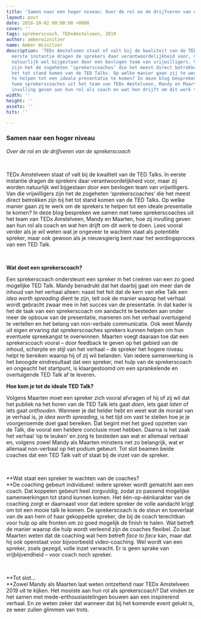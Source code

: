```yaml
---
title: 'Samen naar een hoger niveau: Over de rol en de drijfveren van de sprekerscoach'
layout: post
date: 2018-10-02 00:00:00 +0000
cover: ''
tags: sprekerscoach, TEDxAmstelveen, 2019
author: amberwiznitzer
name: Amber Wiznitzer
description: 'TEDx Amstelveen staat of valt bij de kwaliteit van de TED Talks. In
  eerste instantie dragen de sprekers daar verantwoordelijkheid voor, maar zij worden
  natuurlijk wel bijgestaan door een bevlogen team van vrijwilligers. Van die vrijwilligers
  zijn het de zogeheten ‘sprekerscoaches’ die het meest direct betrokken zijn bij
  het tot stand komen van de TED Talks. Op welke manier gaan zij te werk om de sprekers
  te helpen tot een ideale presentatie te komen? In deze blog bespreken we samen met
  twee sprekerscoaches uit het team van TEDx Amstelveen, Mandy en Maarten, hoe zij
  invulling geven aan hun rol als coach en wat hen drijft om dit werk te doen. '
width: ''
height: ''
assets: ''
hits: ''

---
```

### Samen naar een hoger niveau  
_Over de rol en de drijfveren van de sprekerscoach_

 

TEDx Amstelveen staat of valt bij de kwaliteit van de TED Talks. In eerste instantie dragen de sprekers daar verantwoordelijkheid voor, maar zij worden natuurlijk wel bijgestaan door een bevlogen team van vrijwilligers. Van die vrijwilligers zijn het de zogeheten ‘sprekerscoaches’ die het meest direct betrokken zijn bij het tot stand komen van de TED Talks. Op welke manier gaan zij te werk om de sprekers te helpen tot een ideale presentatie te komen? In deze blog bespreken we samen met twee sprekerscoaches uit het team van TEDx Amstelveen, Mandy en Maarten, hoe zij invulling geven aan hun rol als coach en wat hen drijft om dit werk te doen. Lees vooral verder als je wil weten wat je ongeveer te wachten staat als potentiële spreker, maar ook gewoon als je nieuwsgierig bent naar het wordingsproces van een TED Talk.

 

**Wat doet een sprekerscoach?**

Een sprekerscoach ondersteunt een spreker in het creëren van een zo goed mogelijke TED Talk. Mandy benadrukt dat het daarbij gaat om meer dan de inhoud van het verhaal alleen: naast het feit dat de kern van elke Talk een _idea worth spreading_ dient te zijn, telt ook de manier waarop het verhaal wordt gebracht zwaar mee in het succes van de presentatie. In dat kader is het de taak van een sprekerscoach om aandacht te besteden aan onder meer de opbouw van de presentatie, manieren om het verhaal overtuigend te vertellen en het belang van non-verbale communicatie. Ook weet Mandy uit eigen ervaring dat sprekerscoaches sprekers kunnen helpen om hun eventuele spreekangst te overwinnen. Maarten voegt daaraan toe dat een sprekerscoach vooral – door feedback te geven op het gebied van de inhoud, scherpte en stijl van het verhaal – de spreker het hogere niveau helpt te bereiken waarop hij of zij wil belanden. Van iedere samenwerking is het beoogde eindresultaat dat een spreker, met hulp van de sprekerscoach en ongeacht het startpunt, is klaargestoomd om een sprankelende en overtuigende TED Talk af te leveren.  
   
 

**Hoe kom je tot de ideale TED Talk?**

Volgens Maarten moet een spreker zich vooral afvragen of hij of zij wil dat het publiek na het horen van de TED Talk iets gaat _doen_, iets gaat _laten_ of iets gaat _onthouden_. Wanneer je dat helder hebt en weet wat de moraal van je verhaal is, je _idea worth spreading_, is het tijd om vast te stellen hoe je je voorgenoemde doel gaat bereiken. Dat begint met het goed opzetten van de Talk, die vooral een heldere conclusie moet hebben. Daarna is het zaak het verhaal ‘op te leuken’ en zorg te besteden aan wat er allemaal verbaal en, volgens zowel Mandy als Maarten minstens net zo belangrijk, wat er allemaal non-verbaal op het podium gebeurt. Tot slot beamen beide coaches dat een TED Talk valt of staat bij de inzet van de spreker.

 

**Wat staat een spreker te wachten van de coaches?  
 **De coaching gebeurt individueel: iedere spreker wordt gematcht aan een coach. Dat koppelen gebeurt heel zorgvuldig, zodat zo passend mogelijke samenwerkingen tot stand kunnen komen. Het één-op-éénkarakter van de coaching zorgt er daarnaast voor dat iedere spreker de volle aandacht krijgt om tot een mooie talk te komen. De sprekerscoach is de steun en toeverlaat van de aan hem of haar gekoppelde spreker, die bij de coach terechtkan voor hulp op alle fronten om zo goed mogelijk de finish te halen. Wat betreft de manier waarop die hulp wordt verleend zijn de coaches flexibel. Zo laat Maarten weten dat de coaching wat hem betreft _face to face_ kan, maar dat hij ook openstaat voor bijvoorbeeld video-coaching. Wel wordt van een spreker, zoals gezegd, volle inzet verwacht. Er is geen sprake van vrijblijvendheid – voor coach noch spreker.

 

**Tot slot…  
 **Zowel Mandy als Maarten laat weten ontzettend naar TEDx Amstelveen 2019 uit te kijken. Het mooiste aan hun rol als sprekerscoach? Dat vinden ze het samen met mede-enthousiastelingen bouwen aan een inspirerend verhaal. En ze weten zeker dat wanneer dat bij het komende event gelukt is, ze weer zullen glimmen van trots. 

 